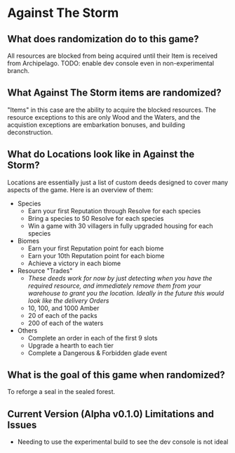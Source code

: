# Against The Storm

## What does randomization do to this game?
All resources are blocked from being acquired until their Item is received from Archipelago. TODO: enable dev console even in non-experimental branch.

## What Against The Storm items are randomized?
"Items" in this case are the ability to acquire the blocked resources. The resource exceptions to this are only Wood and the Waters, and the acquistion exceptions are embarkation bonuses, and building deconstruction.

## What do Locations look like in Against the Storm?
Locations are essentially just a list of custom deeds designed to cover many aspects of the game. Here is an overview of them:

* Species
    * Earn your first Reputation through Resolve for each species
    * Bring a species to 50 Resolve for each species
    * Win a game with 30 villagers in fully upgraded housing for each species
* Biomes
    * Earn your first Reputation point for each biome
    * Earn your 10th Reputation point for each biome
    * Achieve a victory in each biome
* Resource "Trades"
    * *These deeds work for now by just detecting when you have the required resource, and immediately remove them from your warehouse to grant you the location. Ideally in the future this would look like the delivery Orders*
    * 10, 100, and 1000 Amber
    * 20 of each of the packs
    * 200 of each of the waters
* Others
    * Complete an order in each of the first 9 slots
    * Upgrade a hearth to each tier
    * Complete a Dangerous & Forbidden glade event

## What is the goal of this game when randomized?
To reforge a seal in the sealed forest.

## Current Version (Alpha v0.1.0) Limitations and Issues
* Needing to use the experimental build to see the dev console is not ideal